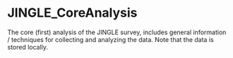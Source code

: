 # JINGLE_CoreAnalysis
The core (first) analysis of the JINGLE survey, includes general information / techniques for collecting and analyzing the data. Note that the data is stored locally.
